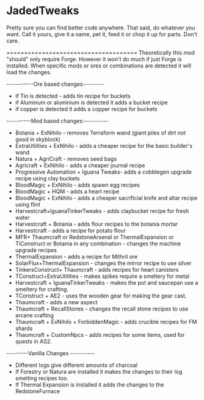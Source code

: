 # JadedTweaks
Pretty sure you can find better code anywhere. 
That said, do whatever you want. Call it yours, give it a name, pet it, feed it or chop it up for parts.
Don't care. 

=====================================
Theoretically this mod "should" only require Forge. However it won't do much if just Forge is installed. When specific mods or ores or combinations are detected it will load the changes.



-----------Ore based changes:--------
- if Tin is detected - adds tin recipe for buckets
- if Aluminum or aluminium is detected it adds a bucket recipe
- if copper is detected it adds a copper recipe for buckets


----------Mod based changes:----------
- Botania + ExNihilo - removes Terraform wand (giant piles of dirt not good in skyblock)
- ExtraUtilities + ExNihilo - adds a cheaper recipe for the basic builder's wand
- Natura + AgriCraft - removes seed bags
- Agricraft + ExNihilo - adds a cheaper journal recipe
- Progressive Automation + Iguana Tweaks- adds a cobblegen upgrade recipe using clay buckets 
- BloodMagic + ExNihilo - adds spawn egg recipes
- BloodMagic + HQM - adds a heart recipe
- BloodMagic + ExNihilo - adds a cheaper sacrificial knife and altar recipe using flint
- Harvestcraft+IguanaTinkerTweaks - adds claybucket recipe for fresh water
- Harvestcraft + Botania - adds flour recipes to the botania mortar
- Harvestcraft - adds a recipe for potato flour
- MFR+ Thaumcraft or RedstoneArsenal or ThermalExpansion or TiConstruct or Botania in any combination - changes the machine upgrade recipes
- ThermalExpansion - adds a recipe for Mithril ore
- SolarFlux+ThermalExpansion - changes the mirror recipe to use silver
- TinkersConstruct+ Thaumcraft - adds recipes for heart canisters
- TConstruct+ExtraUtilities - makes spikes require a smeltery for metal
- Harvestcraft + IguanaTinkerTweaks - makes the pot and saucepan use a smeltery for crafting.
- TConstruct + AE2 - uses the wooden gear for making the gear cast.
- Thaumcraft - adds a new aspect 
- Thaumcraft + RecallStones - changes the recall stone recipes to use arcane crafting
- Thaumcraft + ExNihilo + ForbiddenMagic - adds crucible recipes for FM shards
- Thaumcraft + CustomNpcs - adds recipes for some items, used for quests in AS2.


---------Vanilla Changes ----------
- Different logs give different amounts of charcoal
- If Forestry or Natura are installed it makes the changes to their log smelting recipes too. 
- If Thermal Expansion is installed it adds the changes to the RedstoneFurnace




